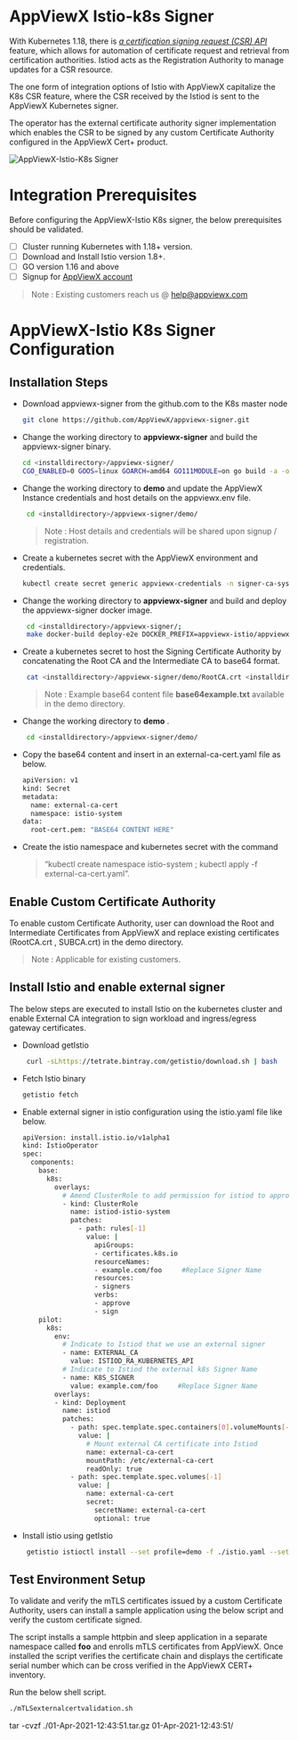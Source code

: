 AppViewX Istio-k8s Signer
=================

With Kubernetes 1.18, there is [*a certification signing request (CSR) API*](https://kubernetes.io/docs/reference/access-authn-authz/certificate-signing-requests/)
feature, which allows for automation of certificate request and retrieval from certification authorities. Istiod acts as the Registration Authority to manage updates for a CSR resource.

The one form of integration options of Istio with AppViewX capitalize the K8s CSR feature, where the CSR received by the Istiod is sent to the AppViewX Kubernetes signer.

The operator has the external certificate authority signer implementation which enables the CSR to be signed by any custom Certificate Authority configured in the AppViewX Cert+ product.

![AppViewX-Istio-K8s Signer](https://github.com/vigneshkathir/appviewx-signer/blob/main/images/AppViewX-Istio-K8s-Operator.jpeg)

Integration Prerequisites 
===========================
Before configuring the AppViewX-Istio K8s signer, the below prerequisites should be validated.

 - [ ] Cluster running Kubernetes with 1.18+ version.
 - [ ] Download and Install Istio version 1.8+.
 - [ ]  GO version 1.16 and above
 - [ ] Signup for [AppViewX account](https://www.appviewx.com/resources/cert-start-your-trial/)

> Note : Existing customers reach us @ help@appviewx.com

AppViewX-Istio K8s Signer Configuration
=========================================

Installation Steps
------------------

-    Download appviewx-signer from the github.com to the K8s master node
	 ```bash
     git clone https://github.com/AppViewX/appviewx-signer.git
	   ```

- Change the working directory to **appviewx-signer** and build the appviewx-signer binary.
	```bash
	cd <installdirectory>/appviewx-signer/ 
	CGO_ENABLED=0 GOOS=linux GOARCH=amd64 GO111MODULE=on go build -a -o manager main.go;
	```

-   Change the working directory to **demo**  and update the AppViewX Instance credentials and host details on the appviewx.env file.
    ```bash
     cd <installdirectory>/appviewx-signer/demo/
    ```
    > Note : Host details and credentials will be shared upon signup / registration.
 
- Create a kubernetes secret with the AppViewX environment and credentials.
	```bash
	kubectl create secret generic appviewx-credentials -n signer-ca-system --from-env-file=./appviewx.env;
	```
- Change the working directory to **appviewx-signer** and build and deploy the appviewx-signer docker image.
	```bash
	 cd <installdirectory>/appviewx-signer/;
	 make docker-build deploy-e2e DOCKER_PREFIX=appviewx-istio/appviewx-signer/ DOCKER_TAG=1.0;
	 ```
	
- Create a kubernetes secret to host the Signing Certificate Authority by concatenating the Root CA and the Intermediate CA to base64 format.
  ```bash
   cat <installdirectory>/appviewx-signer/demo/RootCA.crt <installdirectory>/appviewx-signer/demo/SUBCA.crt | base64 |  tr  -d '\n'
  ```
  > Note : Example base64 content file  **base64example.txt**  available in the demo directory.
-  Change the working directory to **demo** .
    ```bash
     cd <installdirectory>/appviewx-signer/demo/
     ```
    
-   Copy the base64 content and insert in an external-ca-cert.yaml file as below.
	  ```bash
	apiVersion: v1
	kind: Secret
	metadata:
	    name: external-ca-cert
	    namespace: istio-system
	data:
	    root-cert.pem: "BASE64 CONTENT HERE"
	  ```

-   Create the istio namespace and kubernetes secret with the command 

    > “kubectl create namespace  istio-system ; kubectl apply -f external-ca-cert.yaml”.

## Enable Custom Certificate Authority

To enable custom Certificate Authority, user can download the Root and Intermediate Certificates from AppViewX and replace existing certificates (RootCA.crt , SUBCA.crt) in the demo directory.

> Note : Applicable for existing customers. 

Install Istio and enable external signer
-----------------------------------------

The below steps are executed to install Istio on the kubernetes cluster and enable External CA integration to sign workload and ingress/egress gateway certificates.

-   Download getIstio
    ```bash
     curl -sLhttps://tetrate.bintray.com/getistio/download.sh | bash
     ```

-   Fetch Istio binary 
    ```bash
    getistio fetch
    ```

-   Enable external signer in istio configuration using the istio.yaml file like below.
	```bash
	apiVersion: install.istio.io/v1alpha1
	kind: IstioOperator
	spec:
	  components:
	    base:
	      k8s:
	        overlays:
	          # Amend ClusterRole to add permission for istiod to approve certificate signing by custom signer
	          - kind: ClusterRole
	            name: istiod-istio-system
	            patches:
	              - path: rules[-1]
	                value: |
	                  apiGroups:
	                  - certificates.k8s.io
	                  resourceNames:
	                  - example.com/foo     #Replace Signer Name
	                  resources:
	                  - signers
	                  verbs:
	                  - approve
	                  - sign
	    pilot:
	      k8s:
	        env:
	          # Indicate to Istiod that we use an external signer
	          - name: EXTERNAL_CA
	            value: ISTIOD_RA_KUBERNETES_API
	          # Indicate to Istiod the external k8s Signer Name
	          - name: K8S_SIGNER
	            value: example.com/foo     #Replace Signer Name
	        overlays:
	        - kind: Deployment
	          name: istiod
	          patches:
	            - path: spec.template.spec.containers[0].volumeMounts[-1]
	              value: |
	                # Mount external CA certificate into Istiod
	                name: external-ca-cert
	                mountPath: /etc/external-ca-cert
	                readOnly: true
	            - path: spec.template.spec.volumes[-1]
	              value: |
	                name: external-ca-cert
	                secret:
	                  secretName: external-ca-cert
	                  optional: true
	```

-   Install istio using getIstio
	```bash
	 getistio istioctl install --set profile=demo -f ./istio.yaml --set values.global.imagePullPolicy=IfNotPresent
	```
Test Environment Setup 
-----------------------

To validate and verify the mTLS certificates issued by a custom Certificate Authority, users can install a sample application using the below script and verify the custom certificate signed.

The script installs a sample httpbin and sleep application in a separate namespace called **foo** and enrolls mTLS certificates from AppViewX. Once installed the script verifies the certificate chain and displays the certificate serial number which can be cross verified in the AppViewX CERT+ inventory.

Run the below shell script.
```bash
./mTLSexternalcertvalidation.sh
```




tar -cvzf ./01-Apr-2021-12\:43\:51.tar.gz 01-Apr-2021-12\:43\:51/
